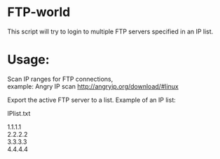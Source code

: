 # FTP-world

This script will try to login to multiple FTP servers specified in an IP list.


# Usage:
Scan IP ranges for FTP connections,<br>
example:
Angry IP scan http://angryip.org/download/#linux

Export the active FTP server to a list.
Example of an IP list:

IPlist.txt

1.1.1.1<br>
2.2.2.2<br>
3.3.3.3<br>
4.4.4.4
